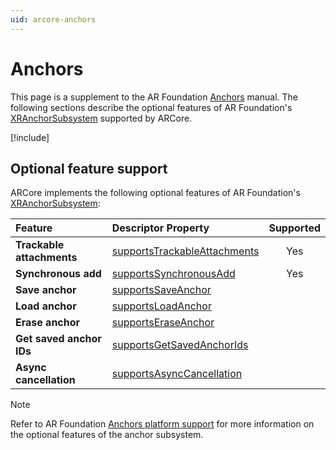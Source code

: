 ```yaml
---
uid: arcore-anchors
---
```

# Anchors

This page is a supplement to the AR Foundation [Anchors](xref:arfoundation-anchors) manual. The following sections describe the optional features of AR Foundation's [XRAnchorSubsystem](xref:UnityEngine.XR.ARSubsystems.XRAnchorSubsystem) supported by ARCore.

[!include[](../snippets/arf-docs-tip.md)]

## Optional feature support

ARCore implements the following optional features of AR Foundation's [XRAnchorSubsystem](xref:UnityEngine.XR.ARSubsystems.XRAnchorSubsystem):

| Feature | Descriptor Property | Supported |
| :------ | :------------------ | :-------: |
| **Trackable attachments** | [supportsTrackableAttachments](xref:UnityEngine.XR.ARSubsystems.XRAnchorSubsystemDescriptor.supportsTrackableAttachments) | Yes |
| **Synchronous add** | [supportsSynchronousAdd](xref:UnityEngine.XR.ARSubsystems.XRAnchorSubsystemDescriptor.supportsSynchronousAdd) | Yes |
| **Save anchor** | [supportsSaveAnchor](xref:UnityEngine.XR.ARSubsystems.XRAnchorSubsystemDescriptor.supportsSaveAnchor) |  |
| **Load anchor** | [supportsLoadAnchor](xref:UnityEngine.XR.ARSubsystems.XRAnchorSubsystemDescriptor.supportsLoadAnchor) |  |
| **Erase anchor** | [supportsEraseAnchor](xref:UnityEngine.XR.ARSubsystems.XRAnchorSubsystemDescriptor.supportsEraseAnchor) |  |
| **Get saved anchor IDs** | [supportsGetSavedAnchorIds](xref:UnityEngine.XR.ARSubsystems.XRAnchorSubsystemDescriptor.supportsGetSavedAnchorIds) |  |
| **Async cancellation** | [supportsAsyncCancellation](xref:UnityEngine.XR.ARSubsystems.XRAnchorSubsystemDescriptor.supportsAsyncCancellation) |  |

> [!NOTE]
> Refer to AR Foundation [Anchors platform support](xref:arfoundation-anchors-platform-support) for more information on the optional features of the anchor subsystem.
